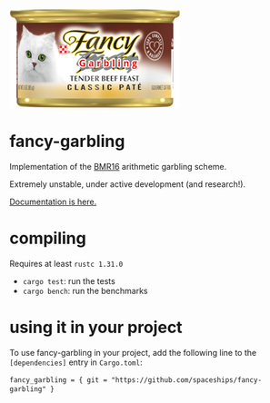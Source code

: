 ![fancy garbling logo](logo.png)

# fancy-garbling
Implementation of the [BMR16](https://eprint.iacr.org/2016/969) arithmetic garbling scheme.

Extremely unstable, under active development (and research!).

[Documentation is here.](https://spaceships.github.io/fancy-garbling/fancy_garbling/index.html)

# compiling
Requires at least `rustc 1.31.0` 

* `cargo test`: run the tests
* `cargo bench`: run the benchmarks

# using it in your project
To use fancy-garbling in your project, add the following line to the `[dependencies]` entry in `Cargo.toml`:

```
fancy_garbling = { git = "https://github.com/spaceships/fancy-garbling" }
```
